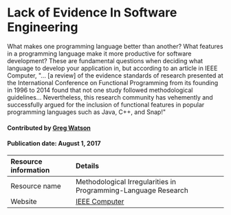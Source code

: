 # Lack of Evidence In Software Engineering

What makes one programming language better than another? What features in a programming language make
it more productive for software development? These are fundamental questions when deciding what language
to develop your application in, but according to an article in IEEE Computer, "... [a review] of the evidence standards 
of research presented at the International Conference on Functional Programming from its founding in 1996 to 2014 found that 
not one study followed methodological guidelines... Nevertheless, this research community has vehemently 
and successfully argued for the inclusion of functional features in popular programming languages such as Java, C++, 
and Snap!"

 #### Contributed by [Greg Watson](https://github.com/jarrah42)

 #### Publication date: August 1, 2017

 Resource information | Details 
 :--- | :--- 
 Resource name  | Methodological Irregularities in Programming-Language Research
 Website  | [IEEE Computer](https://ieeexplore.ieee.org/document/7999115)

 <!---
 Publish: no
 Categories: Development 
 Topics: Programming languages
 Level: 2
 Prerequisites: none
 Aggregate: none
 --->
